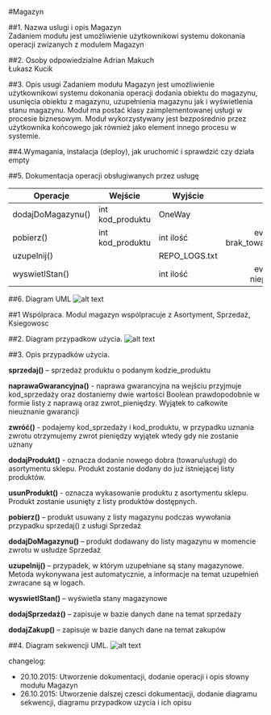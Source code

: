 #Magazyn

##1. Nazwa uslugi i opis 
Magazyn <br>
Zadaniem modułu jest umożliwienie użytkownikowi systemu dokonania operacji zwizanych z modulem Magazyn

##2. Osoby odpowiedzialne
Adrian Makuch <br>
Łukasz Kucik

##3. Opis usugi
Zadaniem modułu Magazyn jest umożliwienie użytkownikowi systemu dokonania operacji dodania obiektu do magazynu, usunięcia obiektu z magazynu, uzupełnienia magazynu jak i wyświetlenia stanu magazynu. Moduł ma postać klasy zaimplementowanej usługi w procesie biznesowym. Moduł wykorzystywany jest bezpośrednio przez użytkownika końcowego jak również jako element innego procesu w systemie.

##4.Wymagania, instalacja (deploy), jak uruchomić i sprawdzić czy działa
empty

##5. Dokumentacja operacji obsługiwanych przez usługę 

| Operacje           | Wejście                                          | Wyjście   | Wyjatki |
| ------------------ | ------------------------------------------------ | -------   | :---: |
| dodajDoMagazynu()  | int kod_produktu                                 | OneWay    |       |
| pobierz()          | int kod_produktu                                 | int ilość | eventException brak_towaru,niepoprawny_kod | 
| uzupelnij()        |                                                  | REPO_LOGS.txt    |       |
| wyswietlStan()     |                                                  | int ilość| eventException niepoprawny_kod|


##6. Diagram UML
![alt text](https://github.com/pk-azu-2015/shop/blob/master/doc/Magazyn/Capture.JPG)


##1 Wspólpraca.
Modul magazyn wspólpracuje z Asortyment, Sprzedaż, Ksiegowosc

##2. Diagram przypadkow użycia.
![alt text](https://github.com/pk-azu-2015/shop/blob/master/doc/Magazyn/UseCaseDiagram.jpg)

##3. Opis przypadków użycia.

**sprzedaj()** – sprzedaż produktu o podanym kodzie_produktu

**naprawaGwarancyjna()** - naprawa gwarancyjna na wejściu przyjmuje kod_sprzedaży oraz 
dostaniemy dwie wartości Boolean prawdopodobnie w formie listy z naprawą oraz 
zwrot_pieniędzy. Wyjątek to całkowite nieuznanie gwarancji

**zwróć()** - podajemy kod_sprzedaży i kod_produktu, w przypadku uznania zwrotu
otrzymujemy zwrot pieniędzy wyjątek wtedy gdy nie zostanie uznany

**dodajProdukt()** - oznacza dodanie nowego dobra (towaru/usługi) do asortymentu sklepu.
Produkt zostanie dodany do już istniejącej listy produktów.

**usunProdukt()** - oznacza wykasowanie produktu z asortymentu sklepu. Produkt zostanie
usunięty z listy produktów dostępnych.

**pobierz()** – produkt usuwany z listy magazynu podczas wywołania przypadku sprzedaj() z usługi Sprzedaż

**dodajDoMagazynu()** – produkt dodawany do listy magazynu w momencie zwrotu w usłudze Sprzedaż

**uzupelnij()** – przypadek, w którym uzupełniane są stany magazynowe. Metoda wykonywana jest automatycznie, a informacje na temat uzupełnień zwracane są w logach.

**wyswietlStan()** – wyświetla stany magazynowe

**dodajSprzedaż()** – zapisuje w bazie danych dane na temat sprzedaży

**dodajZakup()** – zapisuje w bazie danych dane na temat zakupów 


##4.  Diagram sekwencji UML.
![alt text](https://github.com/pk-azu-2015/shop/blob/master/doc/Magazyn/SequenceDiagram.jpg)

changelog:
* 20.10.2015: Utworzenie dokumentacji, dodanie operacji i opis słowny modułu Magazyn
* 26.10.2015: Utworzenie dalszej czesci dokumentacji, dodanie diagramu sekwencji, diagramu przypadkow uzycia i ich opisu
```
